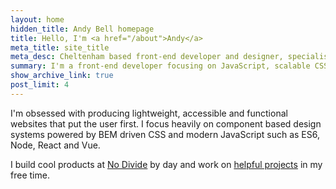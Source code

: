 ```yaml
---
layout: home
hidden_title: Andy Bell homepage
title: Hello, I'm <a href="/about">Andy</a>
meta_title: site_title
meta_desc: Cheltenham based front-end developer and designer, specialising in fast, accessible and responsive web application design.
summary: I'm a front-end developer focusing on JavaScript, scalable CSS and accessibility.
show_archive_link: true
post_limit: 4
---
```

I'm obsessed with producing lightweight, accessible and functional websites that put the user first. I focus heavily on component based design systems powered by BEM driven CSS and modern JavaScript such as ES6, Node, React and Vue.

I build cool products at [No Divide](//nodividestudio.com) by day and work on [helpful projects](//github.com/hankchizljaw) in my free time.